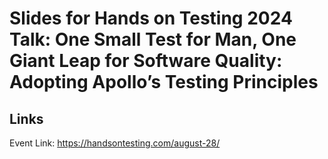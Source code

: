 # Slides for Hands on Testing 2024 Talk: One Small Test for Man, One Giant Leap for Software Quality: Adopting Apollo’s Testing Principles

## Links

Event Link: https://handsontesting.com/august-28/